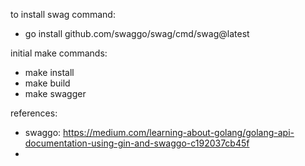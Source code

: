 to install swag command:
- go install github.com/swaggo/swag/cmd/swag@latest

initial make commands:
- make install
- make build
- make swagger

references:
- swaggo: https://medium.com/learning-about-golang/golang-api-documentation-using-gin-and-swaggo-c192037cb45f
- 